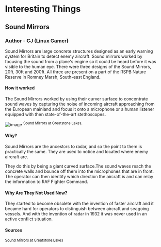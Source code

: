 # Interesting Things

## Sound Mirrors

### Author - CJ (Linux Gamer)

Sound Mirrors are large concrete structures designed as an early warning system for Britain to detect enemy aircraft.
Sound mirrors worked by focusing the sound from a plane's engine so it could be heard before it was visible to the human eye. 
There were three designs of the Sound Mirrors, 20ft, 30ft and 200ft. All three are present on a part of the RSPB Nature Reserve in Romney Marsh, South-east England.

#### How it worked

The Sound Mirrors worked by using their curver surface to concentrate sound waves by capturing the noise of incoming aircraft approaching from the European mainland and focus it onto a microphone or a human listener equipped with then state-of-the-art stethoscopes.

![image](https://romneymarshhistory.com/assets/fileman/Uploads/History/buildings/Sound%20Mirrors/Sound_MIrrors_2021_Gillson.jpg)
<sup>Sound Mirrors at Greatstone Lakes.</sup>

#### Why?

Sound Mirrors are the ancestors to radar, and so the point to them is practically the same. They are used to notice and located where enemy aircraft are.

They do this by being a giant curved surface.The sound waves reach the concrete walls and bounce off them into the microphones that are in front. The operator can then identify which direction the aircraft is and can relay the information to RAF Fighter Command.

#### Why Are They Not Used Now?

They started to become obsolete with the invention of faster aircraft and it became hard for operators to distinguish between aircraft and seagoing vessels. And with the invention of radar in 1932 it was never used in an active conflict situation.





#### Sources

<sub>[Sound Mirrors at Greatstone Lakes](https://romneymarshhistory.com/assets/fileman/Uploads/History/buildings/Sound%20Mirrors/Sound_MIrrors_2021_Gillson.jpg)</sub>
